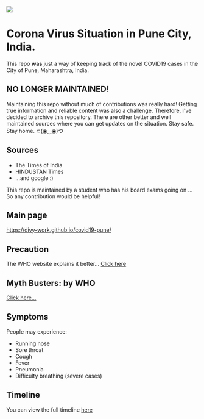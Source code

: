 <img src="https://img.icons8.com/office/50/000000/coronavirus.png"/>

# Corona Virus Situation in Pune City, India.

This repo **was** just a way of keeping track of the novel COVID19 cases in the City of Pune, Maharashtra, India.

## NO LONGER MAINTAINED!
Maintaining this repo without much of contributions was really hard! Getting true information and reliable content was also a challenge. Therefore, I've decided to archive this repository. 
There are other better and well maintained sources where you can get updates on the situation. Stay safe. Stay home. ⊂(◉‿◉)つ

## Sources 

* The Times of India
* HINDUSTAN Times
* ...and google :)

This repo is maintained by a student who has his board exams going on ... So any contribution would be helpful!
## Main page

https://divy-work.github.io/covid19-pune/

## Precaution
The WHO website explains it better...
[Click here](https://www.who.int/emergencies/diseases/novel-coronavirus-2019/advice-for-public)

## Myth Busters: by WHO
[Click here...](https://www.who.int/emergencies/diseases/novel-coronavirus-2019/advice-for-public/myth-busters)

## Symptoms
People may experience:
* Running nose
* Sore throat
* Cough
* Fever
* Pneumonia
* Difficulty breathing (severe cases)

## Timeline

You can view the full timeline [here](https://divy-work.github.io/covid19-pune/)
